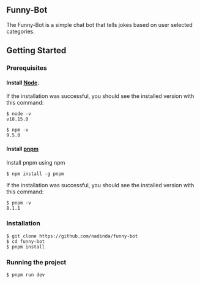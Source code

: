 ## Funny-Bot

The Funny-Bot is a simple chat bot that tells jokes based on user selected categories.

## Getting Started

### Prerequisites

#### Install [Node](https://nodejs.org/en/).

If the installation was successful, you should see the installed version with this command:

    $ node -v
    v18.15.0

    $ npm -v
    9.5.0

#### Install [pnpm](https://pnpm.io/installation)

Install pnpm using npm
    
    $ npm install -g pnpm
    

If the installation was successful, you should see the installed version with this command:
    
    $ pnpm -v
    8.1.1

### Installation

    $ git clone https://github.com/nadinda/funny-bot
    $ cd funny-bot
    $ pnpm install

### Running the project

    $ pnpm run dev
